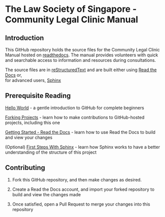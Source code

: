# The Law Society of Singapore - Community Legal Clinic Manual

## Introduction

This GitHub repository holds the source files for the Community Legal Clinic Manual 
hosted on [readthedocs](https://lawsoc-clinic-manual.readthedocs.io). 
The manual provides volunteers with quick and searchable access to information and resources 
during consultations. 

The source files are in [reStructuredText](http://docutils.sourceforge.net/rst.html) 
and are built either using [Read the Docs](https://readthedocs.org) or,  
for advanced users, [Sphinx](http://www.sphinx-doc.org/en/stable/)

## Prerequisite Reading

[Hello World](https://guides.github.com/activities/hello-world/) - 
a gentle introduction to GitHub for complete beginners

[Forking Projects](https://guides.github.com/activities/forking/) - 
learn how to make contributions to GitHub-hosted projects, including this one

[Getting Started - Read the Docs](http://docs.readthedocs.io/en/latest/getting_started.html#sign-up-and-connect-an-external-account) -
learn how to use Read the Docs to build and view your changes

(Optional) [First Steps With Sphinx](http://www.sphinx-doc.org/en/stable/tutorial.html) -
learn how Sphinx works to have a better understanding of the structure of this project

## Contributing

1. Fork this GitHub repository, and then make changes as desired. 

1. Create a Read the Docs account, and import your forked repository to build and view the changes made

1. Once satisfied, open a Pull Request to merge your changes into this repository

